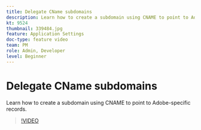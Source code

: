```yaml
---
title: Delegate CName subdomains
description: Learn how to create a subdomain using CNAME to point to Adobe-specific records. 
kt: 9524
thumbnail: 339484.jpg
feature: Application Settings
doc-type: feature video
team: PM
role: Admin, Developer
level: Beginner
---
```

# Delegate CName subdomains

Learn how to create a subdomain using CNAME to point to Adobe-specific records.

>[!VIDEO](https://video.tv.adobe.com/v/339484?quality=12)
